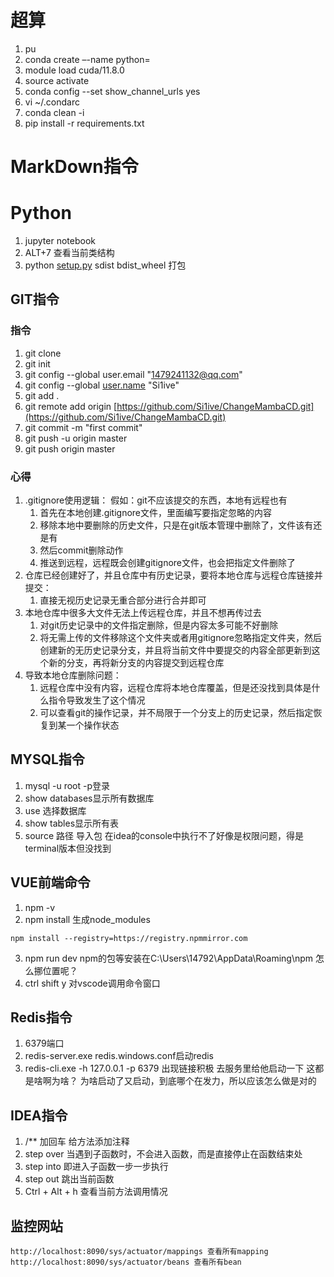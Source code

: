 # 超算
1. pu
2. conda create –-name    python=
3. module load cuda/11.8.0
4. source activate
5. conda config --set show_channel_urls yes
6. vi  ~/.condarc
7. conda clean -i
8. pip install -r requirements.txt

  

# MarkDown指令



# Python

1. jupyter notebook
2. ALT+7 查看当前类结构
3. python [setup.py](http://setup.py/) sdist bdist_wheel 打包

## GIT指令
### 指令
1. git clone
2. git init
3. git config --global user.email "[1479241132@qq.com](http://mailto:1479241132@qq.com/)"
4. git config --global [user.name](http://user.name/) "Si1ive"
5. git add .
6. git remote add origin [https://github.com/Si1ive/ChangeMambaCD.git](https://github.com/Si1ive/ChangeMambaCD.git)
7. git commit -m "first commit"
8. git push -u origin master
9. git push origin master
### 心得
1. .gitignore使用逻辑：
	假如：git不应该提交的东西，本地有远程也有
	1. 首先在本地创建.gitignore文件，里面编写要指定忽略的内容
	2. 移除本地中要删除的历史文件，只是在git版本管理中删除了，文件该有还是有
	3. 然后commit删除动作
	4. 推送到远程，远程既会创建gitignore文件，也会把指定文件删除了
2. 仓库已经创建好了，并且仓库中有历史记录，要将本地仓库与远程仓库链接并提交：
	1. 直接无视历史记录无重合部分进行合并即可
3. 本地仓库中很多大文件无法上传远程仓库，并且不想再传过去
	1. 对git历史记录中的文件指定删除，但是内容太多可能不好删除
	2. 将无需上传的文件移除这个文件夹或者用gitignore忽略指定文件夹，然后创建新的无历史记录分支，并且将当前文件中要提交的内容全部更新到这个新的分支，再将新分支的内容提交到远程仓库
4. 导致本地仓库删除问题：
	1. 远程仓库中没有内容，远程仓库将本地仓库覆盖，但是还没找到具体是什么指令导致发生了这个情况
	2. 可以查看git的操作记录，并不局限于一个分支上的历史记录，然后指定恢复到某一个操作状态
## MYSQL指令
1. mysql -u root -p登录
2. show databases显示所有数据库
3. use 选择数据库
4. show tables显示所有表
5. source 路径 导入包 在idea的console中执行不了好像是权限问题，得是terminal版本但没找到
## VUE前端命令

1. npm -v
2. npm install 生成node_modules
```
npm install --registry=https://registry.npmmirror.com
```
3. npm run dev npm的包等安装在C:\Users\14792\AppData\Roaming\npm 怎么挪位置呢？
4. ctrl shift y 对vscode调用命令窗口


## Redis指令

1. 6379端口
2. redis-server.exe redis.windows.conf启动redis
3. redis-cli.exe -h 127.0.0.1 -p 6379 出现链接积极 去服务里给他启动一下
这都是啥啊为啥？ 为啥启动了又启动，到底哪个在发力，所以应该怎么做是对的

## IDEA指令

1. /** 加回车 给方法添加注释
2. step over 当遇到子函数时，不会进入函数，而是直接停止在函数结束处
3. step into 即进入子函数一步一步执行
4. step out 跳出当前函数
5. Ctrl + Alt + h 查看当前方法调用情况

## 监控网站

```
http://localhost:8090/sys/actuator/mappings 查看所有mapping
http://localhost:8090/sys/actuator/beans 查看所有bean
```
